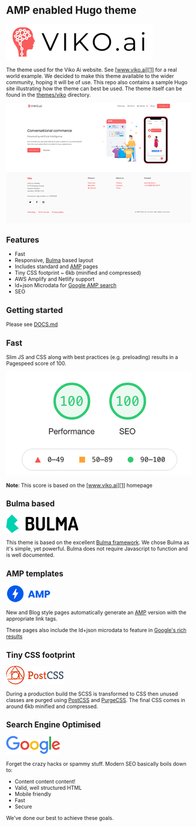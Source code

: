 # AMP enabled Hugo theme

![Viko Ai logo](readme-images/viko-logo-sm.png)

The theme used for the Viko Ai website. See [www.viko.ai][1] for a real world example. We decided to make this
theme available to the wider community, hoping it will be of use. This repo also contains a sample Hugo site 
illustrating how the theme can best be used. The theme itself can be found in the [themes/viko](themes/viko) directory.

![Viko home page screenshot](readme-images/viko-home-page.png)

## Features

* Fast
* Responsive, [Bulma][2] based layout
* Includes standard and [AMP][4] pages
* Tiny CSS footprint ~ 6kb (minified and compressed)
* AWS Amplify and Netlify support
* ld+json Microdata for [Google AMP search][5]
* SEO

## Getting started

Please see [DOCS.md](DOCS.md)

## Fast

Slim JS and CSS along with best practices (e.g. preloading) results in a Pagespeed score of 100.

![Optimised for speed](readme-images/google-pagespeed-report.png)

**Note**: This score is based on the [www.viko.ai][1] homepage

## Bulma based

![Bulma logo](readme-images/bulma-logo-sm.png)

This theme is based on the excellent [Bulma framework][2]. We chose Bulma as it's simple, yet powerful. Bulma does not
require Javascript to function and is well documented.

## AMP templates

![AMP Logo](readme-images/amp-logo-sm.png)

New and Blog style pages automatically generate an [AMP][4] version with the appropriate link tags.

These pages also include the ld+json microdata to feature in [Google's rich results][5]

## Tiny CSS footprint

![PostCSS logo](readme-images/post-css-logo-sm.png)

During a production build the SCSS is transformed to CSS then unused classes are purged using [PostCSS][6] and 
[PurgeCSS][3]. The final CSS comes in around 6kb minified and compressed.

## Search Engine Optimised

![Google logo](readme-images/google-logo-sm.png)

Forget the crazy hacks or spammy stuff. Modern SEO basically boils down to:

* Content content content!
* Valid, well structured HTML
* Mobile friendly
* Fast
* Secure

We've done our best to achieve these goals.

[1]: https://www.viko.ai
[2]: https://bulma.io
[3]: https://purgecss.com
[4]: https://amp.dev
[5]: https://developers.google.com/search/docs/guides/about-amp
[6]: https://postcss.org

